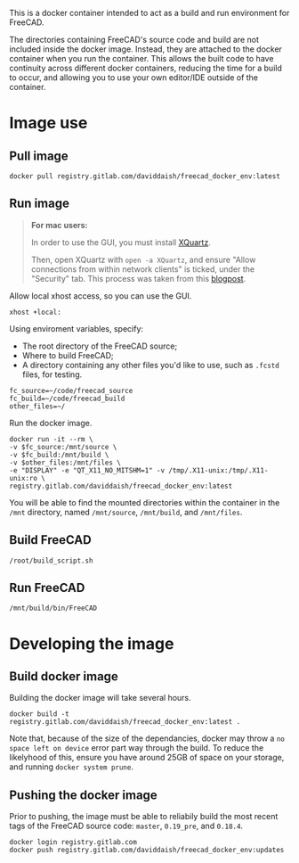 This is a docker container intended to act as a build and run environment for
FreeCAD.

The directories containing FreeCAD's source code and build are not included
inside the docker image. Instead, they are attached to the docker container
when you run the container. This allows the built code to have continuity
across different docker containers, reducing the time for a build to occur, and
allowing you to use your own editor/IDE outside of the container.

# Image use

## Pull image

```
docker pull registry.gitlab.com/daviddaish/freecad_docker_env:latest
```

## Run image


>**For mac users:**
>
>In order to use the GUI, you must install [XQuartz](https://www.xquartz.org/).
>
>Then, open XQuartz with `open -a XQuartz`, and ensure "Allow connections from
>within network clients" is ticked, under the "Security" tab. This process was
>taken from this [blogpost](https://sourabhbajaj.com/blog/2017/02/07/gui-applications-docker-mac/).


Allow local xhost access, so you can use the GUI.

```
xhost +local:
```


Using enviroment variables, specify:

- The root directory of the FreeCAD source;
- Where to build FreeCAD;
- A directory containing any other files you'd like to use, such as
  `.fcstd` files, for testing.

```
fc_source=~/code/freecad_source
fc_build=~/code/freecad_build
other_files=~/
```

Run the docker image.

```
docker run -it --rm \
-v $fc_source:/mnt/source \
-v $fc_build:/mnt/build \
-v $other_files:/mnt/files \
-e "DISPLAY" -e "QT_X11_NO_MITSHM=1" -v /tmp/.X11-unix:/tmp/.X11-unix:ro \
registry.gitlab.com/daviddaish/freecad_docker_env:latest
```

You will be able to find the mounted directories within the container in the
`/mnt` directory, named `/mnt/source`, `/mnt/build`, and `/mnt/files`.

## Build FreeCAD

```
/root/build_script.sh
```

## Run FreeCAD

```
/mnt/build/bin/FreeCAD
```

# Developing the image

## Build docker image

Building the docker image will take several hours.

```
docker build -t registry.gitlab.com/daviddaish/freecad_docker_env:latest .
```

Note that, because of the size of the dependancies, docker may throw a `no
space left on device` error part way through the build. To reduce the
likelyhood of this, ensure you have around 25GB of space on your storage, and
running `docker system prune`.

## Pushing the docker image

Prior to pushing, the image must be able to reliabily build the most recent
tags of the FreeCAD source code: `master`, `0.19_pre`, and `0.18.4`.

```
docker login registry.gitlab.com
docker push registry.gitlab.com/daviddaish/freecad_docker_env:updates
```
